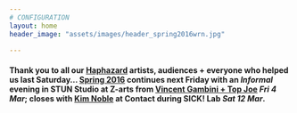 ```yaml
---
# CONFIGURATION
layout: home
header_image: "assets/images/header_spring2016wrn.jpg"

---
```

#### Thank you to all our [Haphazard](/current/2016-haphazard) artists, audiences + everyone who helped us last Saturday… [Spring 2016](/current/2016-spring) continues next Friday with an *Informal* evening in STUN Studio at Z-arts from [Vincent Gambini + Top Joe](/current/2016-spring/gambini) *Fri 4 Mar*; closes with [Kim Noble](/current/2016-spring/noble) at Contact during SICK! Lab *Sat 12 Mar*.
